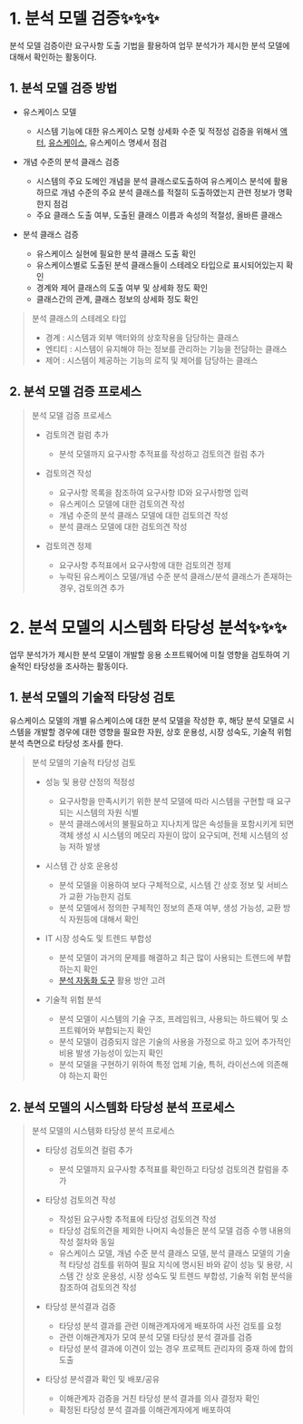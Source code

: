 # 1. 분석 모델 검증✨✨✨

분석 모델 검증이란 요구사항 도출 기법을 활용하여 업무 분석가가 제시한 분석 모델에 대해서 확인하는 활동이다.

## 1. 분석 모델 검증 방법

* 유스케이스 모델

  * 시스템 기능에 대한 유스케이스 모형 상세화 수준 및 적정성 검증을 위해서 [액터](https://github.com/notRoyKim/TIL/blob/main/CS/A.md#actor), [유스케이스](https://github.com/notRoyKim/TIL/blob/main/CS/U.md#usecase), 유스케이스 명세서 점검
  
* 개념 수준의 분석 클래스 검증

  * 시스템의 주요 도메인 개념을 분석 클래스로도출하여 유스케이스 분석에 활용하므로 개념 수준의 주요 분석 클래스를 적절히 도출하였는지 관련 정보가 명확한지 점검
  * 주요 클래스 도출 여부, 도출된 클래스 이름과 속성의 적절성, 올바른 클래스

* 분석 클래스 검증
  
  * 유스케이스 실현에 필요한 분석 클래스 도출 확인
  * 유스케이스별로 도출된 분석 클래스들이 스테레오 타입으로 표시되어있는지 확인
  * 경계와 제어 클래스의 도출 여부 및 상세화 정도 확인
  * 클래스간의 관계, 클래스 정보의 상세화 정도 확인

> 분석 클래스의 스테레오 타입
>
> * 경계 : 시스템과 외부 액터와의 상호작용을 담당하는 클래스
> * 엔티티 : 시스템이 유지해야 하는 정보를 관리하는 기능을 전담하는 클래스
> * 제어 : 시스템이 제공하는 기능의 로직 및 제어를 담당하는 클래스

## 2. 분석 모델 검증 프로세스

> 분석 모델 검증 프로세스
> 
> * 검토의견 컬럼 추가
> 
>   * 분석 모델까지 요구사항 추적표를 작성하고 검토의견 컬럼 추가
>   
> * 검토의견 작성
> 
>   * 요구사항 목록을 참조하여 요구사항 ID와 요구사항명 입력
>   * 유스케이스 모델에 대한 검토의견 작성
>   * 개념 수준의 분석 클래스 모델에 대한 검토의견 작성
>   * 분석 클래스 모델에 대한 검토의견 작성
>
> * 검토의견 정제
> 
>   * 요구사항 추적표에서 요구사항에 대한 검토의견 정제
>   * 누락된 유스케이스 모델/개념 수준 분석 클래스/분석 클래스가 존재하는 경우, 검토의견 추가

# 2. 분석 모델의 시스템화 타당성 분석✨✨✨

업무 분석가가 제시한 분석 모델이 개발할 응용 소프트웨어에 미칠 영향을 검토하여 기술적인 타당성을 조사하는 활동이다.

## 1. 분석 모델의 기술적 타당성 검토

유스케이스 모델의 개별 유스케이스에 대한 분석 모델을 작성한 후, 해당 분석 모델로 시스템을 개발할 경우에 대한 영향을 필요한 자원, 상호 운용성, 시장 성숙도, 기술적 위험 분석 측면으로 타당성 조사를 한다.

> 분석 모델의 기술적 타당성 검토
> 
> * 성능 및 용량 산정의 적정성
> 
>   * 요구사항을 만족시키기 위한 분석 모델에 따라 시스템을 구현할 때 요구되는 시스템의 자원 식별
>   * 분석 클래스에서의 불필요하고 지나치게 많은 속성들을 포함시키게 되면 객체 생성 시 시스템의 메모리 자원이 많이 요구되며, 전체 시스템의 성능 저하 발생
>   
> * 시스템 간 상호 운용성
>
>   * 분석 모델을 이용하여 보다 구체적으로, 시스템 간 상호 정보 및 서비스가 교환 가능한지 검토
>   * 분석 모델에서 정의한 구체적인 정보의 존재 여부, 생성 가능성, 교환 방식 자원등에 대해서 확인
>   
> * IT 시장 성숙도 및 트렌드 부합성
>
>   * 분석 모델이 과거의 문제를 해결하고 최근 많이 사용되는 트렌드에 부합하는지 확인
>   * [분석 자동화 도구](https://github.com/notRoyKim/TIL/blob/main/CS/%E3%85%82.md#%EB%B6%84%EC%84%9D-%EC%9E%90%EB%8F%99%ED%99%94-%EB%8F%84%EA%B5%AC) 활용 방안 고려
>   
> * 기술적 위험 분석
> 
>   * 분석 모델이 시스템의 기술 구조, 프레임워크, 사용되는 하드웨어 및 소프트웨어와 부합되는지 확인
>   * 분석 모델이 검증되지 않은 기술의 사용을 가정으로 하고 있어 추가적인 비용 발생 가능성이 있는지 확인
>   * 분석 모델을 구현하기 위하여 특정 업체 기술, 특허, 라이선스에 의존해야 하는지 확인

## 2. 분석 모델의 시스템화 타당성 분석 프로세스

> 분석 모델의 시스템화 타당성 분석 프로세스
> 
> * 타당성 검토의견 컬럼 추가
>   
>   * 분석 모델까지 요구사항 추적표를 확인하고 타당성 검토의견 칼럼을 추가
>   
> * 타당성 검토의견 작성
> 
>   * 작성된 요구사항 추적표에 타당성 검토의견 작성
>   * 타당성 검토의견을 제외한 나머지 속성들은 분석 모델 검증 수행 내용의 작성 절차와 동일
>   * 유스케이스 모델, 개념 수준 분석 클래스 모델, 분석 클래스 모델의 기술적 타당성 검토를 위하여 필요 지식에 명시된 바와 같이 성능 및 용량, 시스템 간 상호 운용성, 시장 성숙도 및 트렌드 부합성, 기술적 위험 분석을 참조하여 검토의견 작성
> 
> * 타당성 분석결과 검증
> 
>   * 타당성 분석 결과를 관련 이해관계자에게 배포하여 사전 검토를 요청
>   * 관련 이해관계자가 모여 분석 모델 타당성 분석 결과를 검증
>   * 타당성 분석 결과에 이견이 있는 경우 프로젝트 관리자의 중재 하에 합의 도출
>   
> * 타당성 분석결과 확인 및 배포/공유
> 
>   * 이해관계자 검증을 거친 타당성 분석 결과를 의사 결정자 확인
>   * 확정된 타당성 분석 결과를 이해관계자에게 배포하여 
